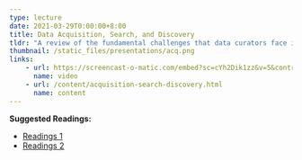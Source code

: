 ```yaml
---
type: lecture
date: 2021-03-29T0:00:00+8:00
title: Data Acquisition, Search, and Discovery
tldr: "A review of the fundamental challenges that data curators face in making data discoverable."
thumbnail: /static_files/presentations/acq.png
links: 
    - url: https://screencast-o-matic.com/embed?sc=cYh2Dik1zz&v=5&controls=1&ff=1
      name: video
    - url: /content/acquisition-search-discovery.html
      name: content
---
```

**Suggested Readings:**
- [Readings 1](http://example.com)
- [Readings 2](http://example.com)
